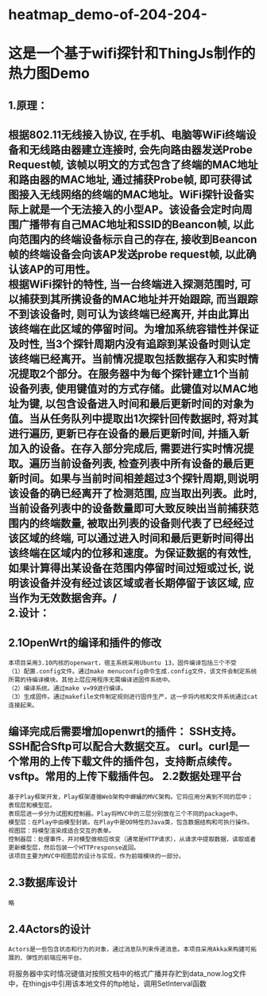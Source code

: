 # heatmap_demo-of-204-204-
这是一个基于wifi探针和ThingJs制作的热力图Demo
========
1.原理：
----
  根据802.11无线接入协议, 在手机、电脑等WiFi终端设备和无线路由器建立连接时, 会先向路由器发送Probe Request帧, 该帧以明文的方式包含了终端的MAC地址和路由器的MAC地址, 通过捕获Probe帧, 即可获得试图接入无线网络的终端的MAC地址。WiFi探针设备实际上就是一个无法接入的小型AP。该设备会定时向周围广播带有自己MAC地址和SSID的Beancon帧, 以此向范围内的终端设备标示自己的存在, 接收到Beancon帧的终端设备会向该AP发送probe request帧, 以此确认该AP的可用性。
  <br>根据WiFi探针的特性, 当一台终端进入探测范围时, 可以捕获到其所携设备的MAC地址并开始跟踪, 而当跟踪不到该设备时, 则可认为该终端已经离开, 并由此算出该终端在此区域的停留时间。为增加系统容错性并保证及时性, 当3个探针周期内没有追踪到某设备时则认定该终端已经离开。当前情况提取包括数据存入和实时情况提取2个部分。在服务器中为每个探针建立1个当前设备列表, 使用键值对的方式存储。此键值对以MAC地址为键, 以包含设备进入时间和最后更新时间的对象为值。当从任务队列中提取出1次探针回传数据时, 将对其进行遍历, 更新已存在设备的最后更新时间, 并插入新加入的设备。在存入部分完成后, 需要进行实时情况提取。遍历当前设备列表, 检查列表中所有设备的最后更新时间。如果与当前时间相差超过3个探针周期,则说明该设备的确已经离开了检测范围, 应当取出列表。此时, 当前设备列表中的设备数量即可大致反映出当前捕获范围内的终端数量, 被取出列表的设备则代表了已经经过该区域的终端, 可以通过进入时间和最后更新时间得出该终端在区域内的位移和速度。为保证数据的有效性, 如果计算得出某设备在范围内停留时间过短或过长, 说明该设备并没有经过该区域或者长期停留于该区域, 应当作为无效数据舍弃。/<br>
2.设计：
--
  2.1OpenWrt的编译和插件的修改
--
    本项目采用3.10内核的openwart，宿主系统采用Ubuntu 13，固件编译包括三个不受
    （1）配置.config文件。通过make menuconfig命令生成.config文件，该文件会制定系统所需的待编译模块。其他上层应用程序无需编译进固件系统中。
    （2）编译系统。通过make v=99进行编译。
    （3）生成固件。通过makefile文件制定规则进行固件生产，这一步将内核和文件系统通过cat连接起来。
   编译完成后需要增加openwrt的插件：
    SSH支持。SSH配合Sftp可以配合大数据交互。
    curl。curl是一个常用的上传下载文件的插件包，支持断点续传。
    vsftp。常用的上传下载插件包。
  2.2数据处理平台
  --
    基于Play框架开发，Play框架遵循Web架构中蝉蛹的MVC架构。它将应用分离到不同的层中；表现层和模型层。
    表现层进一步分为试图和控制器。Play将MVC中的三层分别放在三个不同的package中。
    模型层：在Play中由模型封装。在Play中是OO特性的Java类，包含数据结构和可执行操作。
    视图层：将模型渲染成适合交互的表单。
    控制器层：处理事件，并对模型做相应改变（通常是HTTP请求），从请求中提取数据，读取或者更新模型层，然后包装一个HTTPresponse返回。
    该项目主要为MVC中视图层的设计与实现，作为前端模块的一部分。
  2.3数据库设计
  -
    略
  2.4Actors的设计
  -
    Actors是一些包含状态和行为的对象，通过消息队列来传递消息。本项目采用Akka来构建可拓展的、弹性的前端应用平台。
  将服务器中实时情况键值对按照文档中的格式广播并存贮到data_now.log文件中，在thingjs中引用该本地文件的ftp地址，调用SetInterval函数
